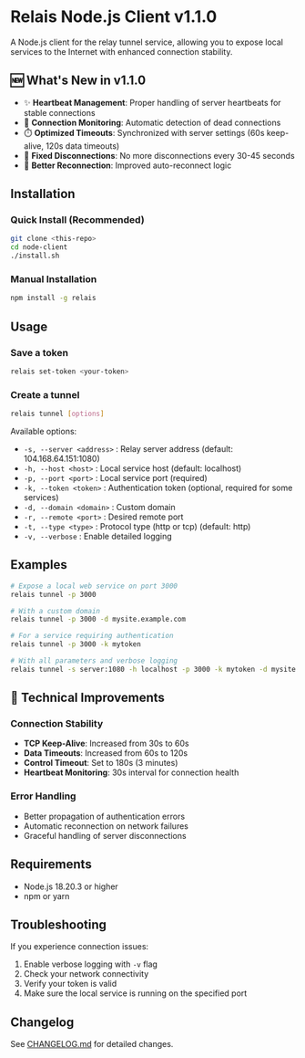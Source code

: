 # Relais Node.js Client v1.1.0

A Node.js client for the relay tunnel service, allowing you to expose local services to the Internet with enhanced connection stability.

## 🆕 What's New in v1.1.0

- ✨ **Heartbeat Management**: Proper handling of server heartbeats for stable connections
- 🔄 **Connection Monitoring**: Automatic detection of dead connections
- ⏱️ **Optimized Timeouts**: Synchronized with server settings (60s keep-alive, 120s data timeouts)
- 🐛 **Fixed Disconnections**: No more disconnections every 30-45 seconds
- 🚀 **Better Reconnection**: Improved auto-reconnect logic

## Installation

### Quick Install (Recommended)
```bash
git clone <this-repo>
cd node-client
./install.sh
```

### Manual Installation
```bash
npm install -g relais
```

## Usage

### Save a token

```bash
relais set-token <your-token>
```

### Create a tunnel

```bash
relais tunnel [options]
```

Available options:
- `-s, --server <address>` : Relay server address (default: 104.168.64.151:1080)
- `-h, --host <host>` : Local service host (default: localhost)
- `-p, --port <port>` : Local service port (required)
- `-k, --token <token>` : Authentication token (optional, required for some services)
- `-d, --domain <domain>` : Custom domain
- `-r, --remote <port>` : Desired remote port
- `-t, --type <type>` : Protocol type (http or tcp) (default: http)
- `-v, --verbose` : Enable detailed logging

## Examples

```bash
# Expose a local web service on port 3000
relais tunnel -p 3000

# With a custom domain
relais tunnel -p 3000 -d mysite.example.com

# For a service requiring authentication
relais tunnel -p 3000 -k mytoken

# With all parameters and verbose logging
relais tunnel -s server:1080 -h localhost -p 3000 -k mytoken -d mysite.example.com -r 8080 -t http -v
```

## 🔧 Technical Improvements

### Connection Stability
- **TCP Keep-Alive**: Increased from 30s to 60s
- **Data Timeouts**: Increased from 60s to 120s
- **Control Timeout**: Set to 180s (3 minutes)
- **Heartbeat Monitoring**: 30s interval for connection health

### Error Handling
- Better propagation of authentication errors
- Automatic reconnection on network failures
- Graceful handling of server disconnections

## Requirements

- Node.js 18.20.3 or higher
- npm or yarn

## Troubleshooting

If you experience connection issues:
1. Enable verbose logging with `-v` flag
2. Check your network connectivity
3. Verify your token is valid
4. Make sure the local service is running on the specified port

## Changelog

See [CHANGELOG.md](./CHANGELOG.md) for detailed changes.

